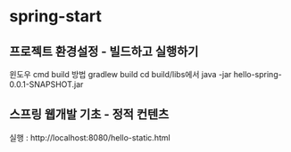 # spring-start
## 프로젝트 환경설정 - 빌드하고 실행하기
윈도우 cmd build 방법
gradlew build
cd build/libs에서
java -jar hello-spring-0.0.1-SNAPSHOT.jar

## 스프링 웹개발 기초 - 정적 컨텐츠
실행 : http://localhost:8080/hello-static.html


